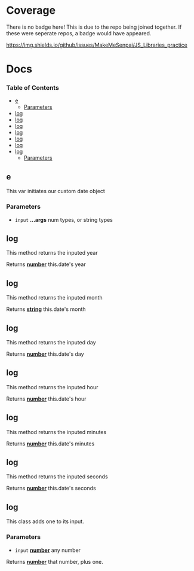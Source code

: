 # Coverage
 
There is no badge here! This is due to the repo being joined together. If these were seperate repos, a badge would have appeared.

https://img.shields.io/github/issues/MakeMeSenpai/JS_Libraries_practice

# Docs

<!-- Generated by documentation.js. Update this documentation by updating the source code. -->

### Table of Contents

-   [e](#e)
    -   [Parameters](#parameters)
-   [log](#log)
-   [log](#log-1)
-   [log](#log-2)
-   [log](#log-3)
-   [log](#log-4)
-   [log](#log-5)
-   [log](#log-6)
    -   [Parameters](#parameters-1)

## e

This var initiates our custom date object

### Parameters

-   `input` **...args** num types, or string types

## log

This method returns the inputed year

Returns **[number](https://developer.mozilla.org/docs/Web/JavaScript/Reference/Global_Objects/Number)** this.date's year

## log

This method returns the inputed month

Returns **[string](https://developer.mozilla.org/docs/Web/JavaScript/Reference/Global_Objects/String)** this.date's month

## log

This method returns the inputed day

Returns **[number](https://developer.mozilla.org/docs/Web/JavaScript/Reference/Global_Objects/Number)** this.date's day

## log

This method returns the inputed hour

Returns **[number](https://developer.mozilla.org/docs/Web/JavaScript/Reference/Global_Objects/Number)** this.date's hour

## log

This method returns the inputed minutes

Returns **[number](https://developer.mozilla.org/docs/Web/JavaScript/Reference/Global_Objects/Number)** this.date's minutes

## log

This method returns the inputed seconds

Returns **[number](https://developer.mozilla.org/docs/Web/JavaScript/Reference/Global_Objects/Number)** this.date's seconds

## log

This class adds one to its input.

### Parameters

-   `input` **[number](https://developer.mozilla.org/docs/Web/JavaScript/Reference/Global_Objects/Number)** any number

Returns **[number](https://developer.mozilla.org/docs/Web/JavaScript/Reference/Global_Objects/Number)** that number, plus one.
